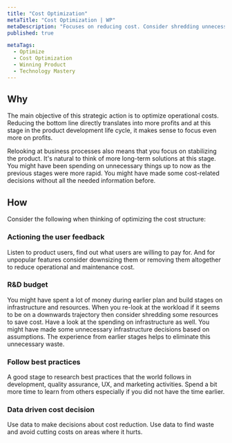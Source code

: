 ```yaml
---
title: "Cost Optimization"
metaTitle: "Cost Optimization | WP"
metaDescription: "Focuses on reducing cost. Consider shredding unnecessary waste in platform services, tech debt backlog or team structure. Look into process improvements."
published: true

metaTags:
  - Optimize
  - Cost Optimization
  - Winning Product
  - Technology Mastery
---
```


## Why
The main objective of this strategic action is to optimize operational costs. Reducing the bottom line directly translates into more profits and at this stage in the product development life cycle, it makes sense to focus even more on profits.

Relooking at business processes also means that you focus on stabilizing the product. It's natural to think of more long-term solutions at this stage. You might have been spending on unnecessary things up to now as the previous stages were more rapid. You might have made some cost-related decisions without all the needed information before.


## How
Consider the following when thinking of optimizing the cost structure:

### Actioning the user feedback
Listen to product users, find out what users are willing to pay for. And for unpopular features consider downsizing them or removing them altogether to reduce operational and maintenance cost.

### R&D budget
You might have spent a lot of money during earlier plan and build stages on infrastructure and resources. When you re-look at the workload if it seems to be on a downwards trajectory then consider shredding some resources to save cost. Have a look at the spending on infrastructure as well. You might have made some unnecessary infrastructure decisions based on assumptions. The experience from earlier stages helps to eliminate this unnecessary waste.

### Follow best practices
A good stage to research best practices that the world follows in development, quality assurance, UX, and marketing activities. Spend a bit more time to learn from others especially if you did not have the time earlier.

### Data driven cost decision
Use data to make decisions about cost reduction. Use data to find waste and avoid cutting costs on areas where it hurts.
